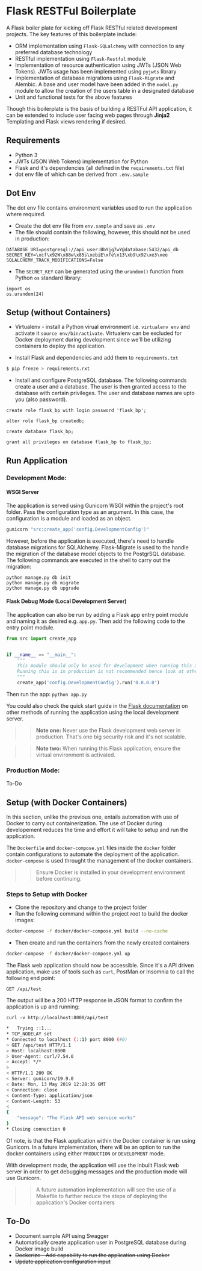 # Flask RESTFul Boilerplate
A Flask boiler plate for kicking off Flask RESTful related development projects. The key features of this boilerplate include:

* ORM implementation using `Flask-SQLalchemy` with connection to any preferred database technology
* RESTful implementation using `Flask-Restful` module
* Implementation of resource authentication using JWTs (JSON Web Tokens). JWTs usage has been implemented using `pyjwts` library
* Implementation of database migrations using `Flask-Migrate` and Alembic. A base and user model have been added in the `model.py` module to allow the creation of the users table in a designated database
* Unit and functional tests for the above features

Though this boilerplate is the basis of building a RESTFul API application, it can be extended to include user facing web pages through **Jinja2** Templating and Flask views rendering if desired.


## Requirements
* Python 3
* JWTs (JSON Web Tokens) implementation for Python
* Flask and it's dependencies (all defined in the `requirements.txt` file)
* dot env file of which can be derived from `.env.sample`

## Dot Env
The dot env file contains environment variables used to run the application where required. 

* Create the dot env file from `env.sample` and save as `.env`
* The file should contain the following, however, this should not be used in production:

```
DATABASE_URI=postgresql://api_user:BbYjg7wY@database:5432/api_db
SECRET_KEY=\xcf\x92W\x88w\x85s\xebiE\xfe\x13\xb9\x92\xe3\xee
SQLALCHEMY_TRACK_MODIFICATIONS=False

```
* The `SECRET_KEY` can be generated using the `urandom()` function from Python `os` standard library:

```
import os
os.urandom(24)
```

## Setup (without Containers)
* Virtualenv - install a Python virual environment i.e. `virtualenv env` and activate it `source env/bin/activate`. Virtualenv can be excluded for Docker deployment during development since we'll be utilizing containers to deploy the application.

* Install Flask and dependencies and add them to `requirements.txt`

```bash
$ pip freeze > requirements.rxt
```
* Install and configure PostgreSQL database. The following commands create a user and a database. The user is then granted access to the database with certain privileges. The user and database names are upto you (also password).

```
create role flask_bp with login password 'flask_bp';

alter role flask_bp createdb;

create database flask_bp;

grant all privileges on database flask_bp to flask_bp;

```

## Run Application

### Development Mode:
#### WSGI Server
The application is served using Gunicorn WSGI within the project's root folder. Pass the configuration type as an argument. In this case, the configuration is a module and loaded as an object.

```bash
gunicorn "src:create_app('config.DevelopmentConfig')"
```

However, before the application is executed, there's need to handle database migrations for SQLAlchemy. Flask-Migrate is used to the handle the migration of the database model objects to the PostgrSQL database. The following commands are executed in the shell to carry out the migration:

```
python manage.py db init
python manage.py db migrate
python manage.py db upgrade
```

#### Flask Debug Mode (Local Development Server)
The application can also be run by adding a Flask app entry point module and naming it as desired e.g. `app.py`. Then add the following code to the entry point module. 

```python
from src import create_app


if __name__ == "__main__":
    """
    This module should only be used for development when running this application using the Flask web server.
    Running this is in production is not recommended hence look at other production level WSGI like Gunicorn
    """
    create_app('config.DevelopmentConfig').run('0.0.0.0')
```

Then run the app: `python app.py`

You could also check the quick start guide in the [Flask documentation](http://flask.pocoo.org/docs/1.0/quickstart/#debug-mode) on other methods of running the application using the local development server.

>> **Note one:** Never use the Flask development web server in production. That's one big security risk and it's not scalable.

>> **Note two:** When running this Flask application, ensure the virtual environment is activated.


### Production Mode:
To-Do

## Setup (with Docker Containers)
In this section, unlike the previous one, entails automation with use of Docker to carry out containerization. The use of Docker during developement reduces the time and effort it will take to setup and run the application. 

The `Dockerfile` and `docker-compose.yml` files inside the `docker` folder contain configurations to automate the deployment of the application. `docker-compose` is used throught the management of the docker containers.

>> Ensure Docker is installed in your development environment before continuing.

### Steps to Setup with Docker
* Clone the repository and change to the project folder
* Run the following command within the project root to build the docker images:

```bash
docker-compose -f docker/docker-compose.yml build --no-cache
```

* Then create and run the containers from the newly created containers

```bash
docker-compose -f docker/docker-compose.yml up
```

The Flask web application should now be accessible. Since it's a API driven application, make use of tools such as `curl`, PostMan or Insomnia to call the following end point:

`GET /api/test`

The output will be a 200 HTTP response in JSON format to confirm the application is up and running:

`curl -v http://localhost:8000/api/test`

```bash
*   Trying ::1...
* TCP_NODELAY set
* Connected to localhost (::1) port 8000 (#0)
> GET /api/test HTTP/1.1
> Host: localhost:8000
> User-Agent: curl/7.54.0
> Accept: */*
>
< HTTP/1.1 200 OK
< Server: gunicorn/19.9.0
< Date: Mon, 13 May 2019 12:28:36 GMT
< Connection: close
< Content-Type: application/json
< Content-Length: 53
<
{
    "message": "The Flask API web service works"
}
* Closing connection 0

```
Of note, is that the Flask application within the Docker container is run using Gunicorn. In a future implementation, there will be an option to run the docker containers using either `PRODUCTION` or `DEVELOPMENT` mode. 

With development mode, the application will use the inbuilt Flask web server in order to get debugging messages and the production mode will use Gunicorn.

>> A future automation implementation will see the use of a Makefile to further reduce the steps of deploying the application's Docker containers


## To-Do
* Document sample API using Swagger
* Automatically create application user in PostgreSQL database during Docker image build
* ~~Dockerize - Add capability to run the application using Docker~~
* ~~Update application configuration input~~
